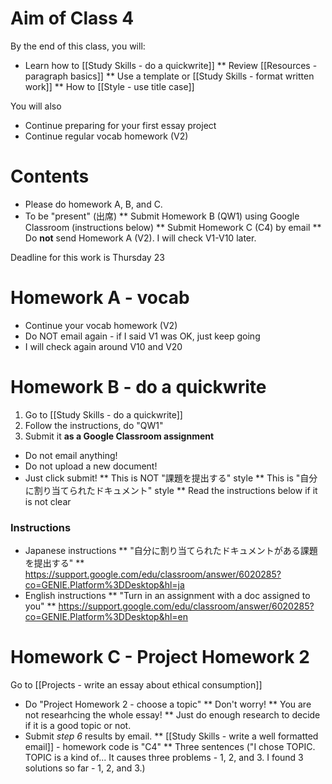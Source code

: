 # Aim of Class 4
By the end of this class, you will:
* Learn how to [[Study Skills - do a quickwrite]]
** Review [[Resources - paragraph basics]]
** Use a template or [[Study Skills - format written work]]
** How to [[Style - use title case]]

You will also 
* Continue preparing for your first essay project
* Continue regular vocab homework (V2)

# Contents
* Please do homework A, B, and C. 
* To be "present" (出席)
** Submit Homework B (QW1) using Google Classroom (instructions below)
** Submit Homework C (C4) by email 
** Do __not__ send Homework A (V2). I will check V1-V10 later.

<red>Deadline for this work is Thursday 23</red>

# Homework A - vocab
* Continue your vocab homework (V2)
* Do NOT email again - if I said V1 was OK, just keep going
* I will check again around V10 and V20


# Homework B - do a quickwrite
1) Go to [[Study Skills - do a quickwrite]]
2) Follow the instructions, do "QW1"
3) Submit it __as a Google Classroom assignment__
* Do not email anything! 
* Do not upload a new document! 
* <green>Just click submit!</green>
** This is <red>NOT</red> "課題を提出する" style
** This is "自分に割り当てられたドキュメント" style
** Read the instructions below if it is not clear

### Instructions
* Japanese instructions
** "自分に割り当てられたドキュメントがある課題を提出する"
** https://support.google.com/edu/classroom/answer/6020285?co=GENIE.Platform%3DDesktop&hl=ja
* English instructions 
** "Turn in an assignment with a doc assigned to you"
** https://support.google.com/edu/classroom/answer/6020285?co=GENIE.Platform%3DDesktop&hl=en



# Homework C - Project Homework 2
Go to [[Projects - write an essay about ethical consumption]]
* Do "Project Homework 2 - choose a topic"
** Don't worry! 
** You are not researhcing the whole essay! 
** Just do enough research to decide if it is a good topic or not.
* Submit _step 6_ results by email. 
** [[Study Skills - write a well formatted email]] - homework code is "C4"
** Three sentences ("I chose TOPIC. TOPIC is a kind of... It causes three problems - 1, 2, and 3. I found 3 solutions so far - 1, 2, and 3.)


